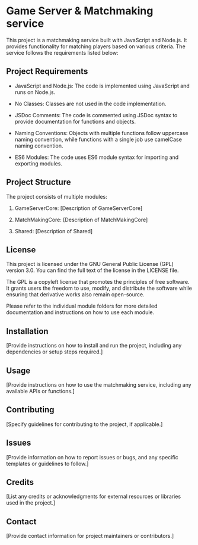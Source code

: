 # Game Server & Matchmaking service

This project is a matchmaking service built with JavaScript and Node.js. It provides functionality for matching players based on various criteria. The service follows the requirements listed below:

## Project Requirements

- JavaScript and Node.js: The code is implemented using JavaScript and runs on Node.js.

- No Classes: Classes are not used in the code implementation.

- JSDoc Comments: The code is commented using JSDoc syntax to provide documentation for functions and objects.

- Naming Conventions: Objects with multiple functions follow uppercase naming convention, while functions with a single job use camelCase naming convention.

- ES6 Modules: The code uses ES6 module syntax for importing and exporting modules.

## Project Structure

The project consists of multiple modules:

1. GameServerCore: [Description of GameServerCore]

2. MatchMakingCore: [Description of MatchMakingCore]

3. Shared: [Description of Shared]

## License

This project is licensed under the GNU General Public License (GPL) version 3.0. You can find the full text of the license in the LICENSE file.

The GPL is a copyleft license that promotes the principles of free software. It grants users the freedom to use, modify, and distribute the software while ensuring that derivative works also remain open-source.

Please refer to the individual module folders for more detailed documentation and instructions on how to use each module.

## Installation

[Provide instructions on how to install and run the project, including any dependencies or setup steps required.]

## Usage

[Provide instructions on how to use the matchmaking service, including any available APIs or functions.]

## Contributing

[Specify guidelines for contributing to the project, if applicable.]

## Issues

[Provide information on how to report issues or bugs, and any specific templates or guidelines to follow.]

## Credits

[List any credits or acknowledgments for external resources or libraries used in the project.]

## Contact

[Provide contact information for project maintainers or contributors.]

